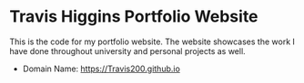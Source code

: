 # Travis Higgins Portfolio Website

This is the code for my portfolio website. The website showcases the work I have done throughout university and personal projects as well. 

* Domain Name: https://Travis200.github.io